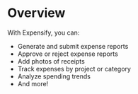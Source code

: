 # Overview

With Expensify, you can:

- Generate and submit expense reports
- Approve or reject expense reports
- Add photos of receipts
- Track expenses by project or category
- Analyze spending trends
- And more!
